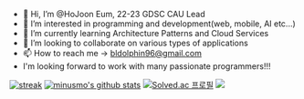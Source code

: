 - 👋 Hi, I’m @HoJoon Eum, 22-23 GDSC CAU Lead
- 👀 I’m interested in programming and development(web, mobile, AI etc...)
- 🌱 I’m currently learning Architecture Patterns and Cloud Services
- 💞️ I’m looking to collaborate on various types of applications
- 📫 How to reach me -> bldolphin96@gmail.com
- I'm looking forward to work with many passionate programmers!!!

[![streak](https://github-readme-streak-stats.herokuapp.com/?user=minusmo&theme=dark)](https://github.com/minusmo)
[![minusmo's github stats](https://github-readme-stats.vercel.app/api?username=minusmo&show_icons=true&theme=radical)](https://github.com/minusmo)
[![Solved.ac
프로필](http://mazassumnida.wtf/api/v2/generate_badge?boj=minusmo)](https://solved.ac/minusmo) <img src="http://mazandi.herokuapp.com/api?handle=minusmo&theme=cold"/>
